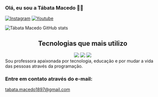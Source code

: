 ### Olá, eu sou a Tábata Macedo 👋🏾
[![Instagram](https://img.shields.io/badge/Instagram-E4405F?style=for-the-badge&logo=instagram&logoColor=white)](https://www.instagram.com/prof.essoratabata/)
[![Youtube](https://img.shields.io/badge/YouTube-FF0000?style=for-the-badge&logo=youtube&logoColor=white)](https://www.youtube.com/)

![Tábata Macedo GitHub stats](https://github-readme-stats.vercel.app/api?username=ProfessoraTabata&show_icons=true&theme=onedark)

<h2 align="center">Tecnologias que mais utilizo</h2>
<div align="center" style="display: inline_block">
  <img src="https://img.shields.io/badge/HTML5-E34F26?style=for-the-badge&logo=html5&logoColor=white">
  <img src="https://img.shields.io/badge/CSS3-1572B6?style=for-the-badge&logo=css3&logoColor=white">
  <img src="https://img.shields.io/badge/JavaScript-323330?style=for-the-badge&logo=javascript&logoColor=F7DF1E">
</div>
Sou professora apaixonada por tecnologia, educação e por mudar a vida das pessoas através da programação.

### Entre em contato através do e-mail:
tabata.macedo1897@gmail.com

